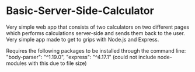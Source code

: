 # Basic-Server-Side-Calculator
Very simple web app that consists of two calculators on two different pages which performs calculations server-side and sends them back to the user. Very simple app made to get to grips with Node.js and Express.

Requires the following packages to be installed through the command line:
    "body-parser": "^1.19.0",
    "express": "^4.17.1"
(could not include node-modules with this due to file size)
